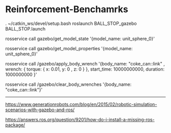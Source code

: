 # Reinforcement-Benchamrks

. ~/catkin_ws/devel/setup.bash
roslaunch BALL_STOP_gazebo BALL_STOP.launch


rosservice call gazebo/get_model_state '{model_name: unit_sphere_0}'

rosservice call gazebo/get_model_properties '{model_name: unit_sphere_0}'

rosservice call /gazebo/apply_body_wrench '{body_name: "coke_can::link" , wrench: { torque: { x: 0.01, y: 0 , z: 0 } }, start_time: 10000000000, duration: 1000000000 }'

rosservice call /gazebo/clear_body_wrenches '{body_name: "coke_can::link"}'


--------------------------
https://www.generationrobots.com/blog/en/2015/02/robotic-simulation-scenarios-with-gazebo-and-ros/

https://answers.ros.org/question/9201/how-do-i-install-a-missing-ros-package/


